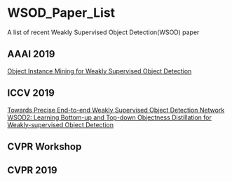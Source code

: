 # WSOD_Paper_List
A list of recent Weakly Supervised Object Detection(WSOD) paper

## AAAI 2019
[Object Instance Mining for Weakly Supervised Object Detection](https://arxiv.org/pdf/2002.01087.pdf)

## ICCV 2019
[Towards Precise End-to-end Weakly Supervised Object Detection Network](https://arxiv.org/pdf/1911.12148.pdf)
[WSOD2: Learning Bottom-up and Top-down Objectness Distillation for Weakly-supervised Object Detection](https://arxiv.org/pdf/1909.04972.pdf)


## CVPR Workshop


## CVPR 2019